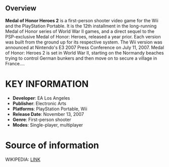 ## Overview

**Medal of Honor Heroes 2** is a first-person shooter video game for the Wii and the PlayStation Portable. It is the 12th installment in the long-running Medal of Honor series of World War II games, and a direct sequel to the PSP-exclusive Medal of Honor: Heroes, released a year prior. Each version was built from the ground up for its respective system. The Wii version was announced at Nintendo's E3 2007 Press Conference on July 11, 2007. Medal of Honor: Heroes 2 is set in World War II, starting on the Normandy beaches trying to control German bunkers and then move on to secure a village in France....
# KEY INFORMATION

- **Developer**: EA Los Angeles
- **Publisher**: Electronic Arts
- **Platforms**: PlayStation Portable, Wii
- **Release Date**: November 13, 2007
- **Genre**: First-person shooter
- **Modes**: Single-player, multiplayer
# Source of information
 WIKIPEDIA: [LINK](https://en.wikipedia.org/wiki/Medal_of_Honor:_Heroes_2)